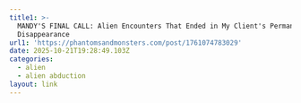 ```yaml
---
title1: >-
  MANDY'S FINAL CALL: Alien Encounters That Ended in My Client's Permanent
  Disappearance
url1: 'https://phantomsandmonsters.com/post/1761074783029'
date: 2025-10-21T19:28:49.103Z
categories:
  - alien
  - alien abduction
layout: link
---
```


